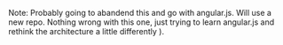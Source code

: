 Note: Probably going to abandend this and go with angular.js. Will use a new repo. Nothing wrong with this one, just trying to learn angular.js and rethink the architecture a little differently ).
